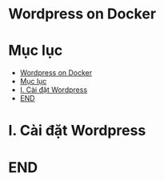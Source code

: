 # Wordpress on Docker


# Mục lục



- [Wordpress on Docker](#wordpress-on-docker)
- [Mục lục](#mục-lục)
- [I. Cài đặt Wordpress](#i-cài-đặt-wordpress)
- [END](#end)

# I. Cài đặt Wordpress 






# END